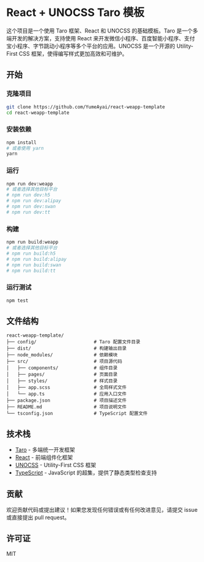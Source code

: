 # React + UNOCSS Taro 模板

这个项目是一个使用 Taro 框架、React 和 UNOCSS 的基础模板。Taro 是一个多端开发的解决方案，支持使用 React 来开发微信小程序、百度智能小程序、支付宝小程序、字节跳动小程序等多个平台的应用。UNOCSS 是一个开源的 Utility-First CSS 框架，使得编写样式更加高效和可维护。

## 开始

### 克隆项目

```bash
git clone https://github.com/YumeAyai/react-weapp-template
cd react-weapp-template
```

### 安装依赖

```bash
npm install
# 或者使用 yarn
yarn
```

### 运行

```bash
npm run dev:weapp
# 或者选择其他目标平台
# npm run dev:h5
# npm run dev:alipay
# npm run dev:swan
# npm run dev:tt
```

### 构建

```bash
npm run build:weapp
# 或者选择其他目标平台
# npm run build:h5
# npm run build:alipay
# npm run build:swan
# npm run build:tt
```

### 运行测试

```bash
npm test
```

## 文件结构

```plaintext
react-weapp-template/
├── config/                     # Taro 配置文件目录
├── dist/                       # 构建输出目录
├── node_modules/               # 依赖模块
├── src/                        # 项目源代码
│   ├── components/             # 组件目录
│   ├── pages/                  # 页面目录
│   ├── styles/                 # 样式目录
│   ├── app.scss                # 全局样式文件
│   └── app.ts                  # 应用入口文件
├── package.json                # 项目描述文件
├── README.md                   # 项目说明文件
└── tsconfig.json               # TypeScript 配置文件
```

## 技术栈

- [Taro](https://taro-docs.jd.com) - 多端统一开发框架
- [React](https://react.dev) - 前端组件化框架
- [UNOCSS](https://unocss.dev/) - Utility-First CSS 框架
- [TypeScript](https://www.typescriptlang.org/docs/) - JavaScript 的超集，提供了静态类型检查支持

## 贡献

欢迎贡献代码或提出建议！如果您发现任何错误或有任何改进意见，请提交 issue 或直接提出 pull request。

## 许可证

MIT

